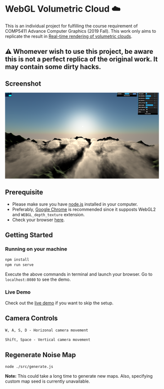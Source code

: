 # WebGL Volumetric Cloud :cloud:
This is an individual project for fulfilling the course requirement of COMP5411 Advance Computer Graphics (2019 Fall). This work only aims to replicate the result in [Real-time rendering of volumetric clouds](https://pdfs.semanticscholar.org/89e9/153a091889c584df034a953a0eff4de45ee9.pdf). 

## :warning: Whomever wish to use this project, be aware this is not a perfect replica of the original work. It may contain some dirty hacks.

## Screenshot
![screenshot](screenshots/2019_12_8.png)

## Prerequisite
- Please make sure you have [node.js](https://nodejs.org/en/) installed in your computer. 
- Preferably, [Google Chrome](https://www.google.com/chrome/) is recommended since it supposts WebGL2 and `WEBGL_depth_texture` extension. 
- Check your browser [here](https://webglreport.com/?v=2).

## Getting Started
### Running on your machine
```sh
npm install
npm run serve
```
Execute the above commands in terminal and launch your browser. Go to `localhost:8080` to see the demo.
### Live Demo
Check out the [live demo](https://tkchanat.github.io/webgl-volumetric-cloud/) if you want to skip the setup. 

## Camera Controls
`W, A, S, D - Horizonal camera movement`

`Shift, Space - Vertical camera movement`

## Regenerate Noise Map
```sh
node ./src/generate.js
```
**Note:** This could take a long time to generate new maps. Also, specifying custom map seed is currently unavailable.
